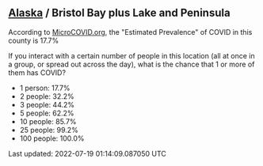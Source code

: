 
## [Alaska](/united-states/alaska) / Bristol Bay plus Lake and Peninsula

According to [MicroCOVID.org](http://microcovid.org),
the "Estimated Prevalence" of COVID in this county is 17.7%

If you interact with a certain number of people in this location
(all at once in a group, or spread out across the day), what is the chance that
1 or more of them has COVID?

- 1 person: 17.7%
- 2 people: 32.2%
- 3 people: 44.2%
- 5 people: 62.2%
- 10 people: 85.7%
- 25 people: 99.2%
- 100 people: 100.0%

Last updated: 2022-07-19 01:14:09.087050 UTC
